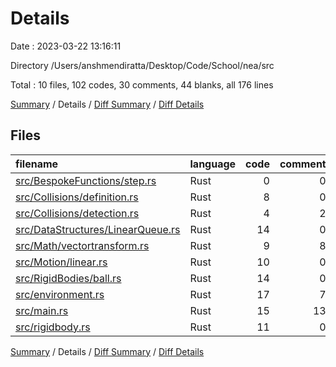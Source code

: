 # Details

Date : 2023-03-22 13:16:11

Directory /Users/anshmendiratta/Desktop/Code/School/nea/src

Total : 10 files,  102 codes, 30 comments, 44 blanks, all 176 lines

[Summary](results.md) / Details / [Diff Summary](diff.md) / [Diff Details](diff-details.md)

## Files
| filename | language | code | comment | blank | total |
| :--- | :--- | ---: | ---: | ---: | ---: |
| [src/BespokeFunctions/step.rs](/src/BespokeFunctions/step.rs) | Rust | 0 | 0 | 1 | 1 |
| [src/Collisions/definition.rs](/src/Collisions/definition.rs) | Rust | 8 | 0 | 2 | 10 |
| [src/Collisions/detection.rs](/src/Collisions/detection.rs) | Rust | 4 | 2 | 4 | 10 |
| [src/DataStructures/LinearQueue.rs](/src/DataStructures/LinearQueue.rs) | Rust | 14 | 0 | 3 | 17 |
| [src/Math/vectortransform.rs](/src/Math/vectortransform.rs) | Rust | 9 | 8 | 7 | 24 |
| [src/Motion/linear.rs](/src/Motion/linear.rs) | Rust | 10 | 0 | 3 | 13 |
| [src/RigidBodies/ball.rs](/src/RigidBodies/ball.rs) | Rust | 14 | 0 | 2 | 16 |
| [src/environment.rs](/src/environment.rs) | Rust | 17 | 7 | 8 | 32 |
| [src/main.rs](/src/main.rs) | Rust | 15 | 13 | 12 | 40 |
| [src/rigidbody.rs](/src/rigidbody.rs) | Rust | 11 | 0 | 2 | 13 |

[Summary](results.md) / Details / [Diff Summary](diff.md) / [Diff Details](diff-details.md)